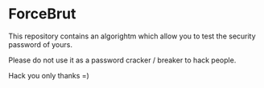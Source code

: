 # ForceBrut

This repository contains an algorightm which allow you to test the security password of yours.

Please do not use it as a password cracker / breaker to hack people.

Hack you only thanks =)
